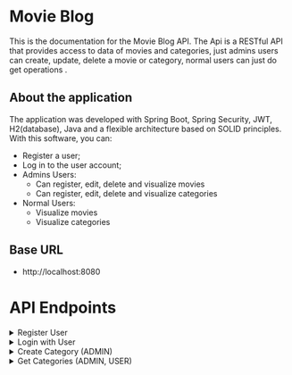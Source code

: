 # Movie Blog

This is the documentation for the Movie Blog API. The Api is a RESTful API that provides access to data of movies and categories, just admins users can create, update, delete a movie or category, normal users can just do get operations .

## About the application

The application was developed with Spring Boot, Spring Security, JWT, H2(database), Java and a flexible architecture based on SOLID principles. With this software, you can:

 - Register a user;
 - Log in to the user account;
 - Admins Users:
     - Can register, edit, delete and visualize movies
     - Can register, edit, delete and visualize categories
 - Normal Users:
     - Visualize movies
     - Visualize categories

## Base URL

 - http://localhost:8080

# API Endpoints


<details>
<summary>Register User</summary>

Register a user to the database and receive a token.

<b>URL:</b> baseUrl + /auth/register </br>
<b>METHOD:</b> POST </br>
<b>BODY REQUEST:</b>
```json
{
	"username": "renan",
	"email": "renan@gmail.com",
	"password": "renan",
	"phone": "3375-1623",
	"authority": "ADMIN"
}
```
<b>BODY SUCCES RESPONSE:</b>
```json
{
	"email": "renan@gmail.com",
	"token": "eyJhbGciOiJIUzI1NiIsInR5cCI6IkpXVCJ9.eyJpc3MiOiJtb3ZpZS1ibG9nIiwic3ViIjoiMjY0MmQ1ZjgtNGM0Mi00MWI2LWEwZjQtNDEzNmRlNzdjZjRlIiwiZXhwIjoxNzE2OTIyMDc0fQ.iqP0ov7DnaitdMSKEc-gzD_V9Tvho0KRNiXJjmAIRK4"
}
```
</details>

<details>
<summary>Login with User</summary>

Login and receive a token.

<b>URL:</b> baseUrl + /auth/login </br>
<b>METHOD:</b> POST </br>
<b>BODY REQUEST:</b>
```json
{
	"email": "renan@gmail.com",
	"password": "renan"
}
```
<b>BODY SUCCES RESPONSE:</b>
```json
{
	"email": "renan@gmail.com",
	"token": "eyJhbGciOiJIUzI1NiIsInR5cCI6IkpXVCJ9.eyJpc3MiOiJtb3ZpZS1ibG9nIiwic3ViIjoiMjY0MmQ1ZjgtNGM0Mi00MWI2LWEwZjQtNDEzNmRlNzdjZjRlIiwiZXhwIjoxNzE2OTIyMDc0fQ.iqP0ov7DnaitdMSKEc-gzD_V9Tvho0KRNiXJjmAIRK4"
}
```
</details>

<details>
<summary>Create Category (ADMIN)</summary>

Register a new category.

<b>URL:</b> baseUrl + /categories </br>
<b>METHOD:</b> POST </br>
<b>BODY REQUEST:</b>
```json
{
	"name": "Horror",
	"description": "Some category description"
}
```
<b>BODY SUCCES RESPONSE:</b>
```json
{
	"id": 1,
	"name": "Horror",
	"description": "Some category description"
}
```
</details>
<details>
<summary>Get Categories (ADMIN, USER)</summary>

Get categories.

<b>URL:</b> baseUrl + /categories </br>
<b>METHOD:</b> GET </br>
<b>BODY REQUEST:</b>

<b>BODY SUCCES RESPONSE:</b>
```json
[
	{
		"id": 1,
		"name": "Horror",
		"description": "Some category description"
	}
]
```
</details>
